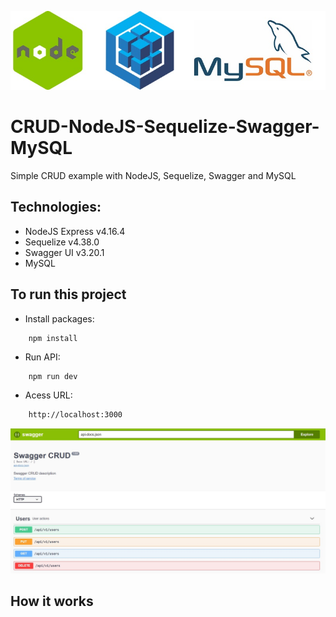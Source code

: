 ![Alt Text](/docs/titulo.JPG)

# CRUD-NodeJS-Sequelize-Swagger-MySQL

Simple CRUD example with NodeJS, Sequelize, Swagger and MySQL

## Technologies:

- NodeJS Express v4.16.4
- Sequelize v4.38.0
- Swagger UI v3.20.1
- MySQL

## To run this project

- Install packages:

```batch
    npm install
```

- Run API:

```batch
    npm run dev
```

- Acess URL:

```batch
    http://localhost:3000
```

![Alt Text](/docs/swagger.JPG)

## How it works
